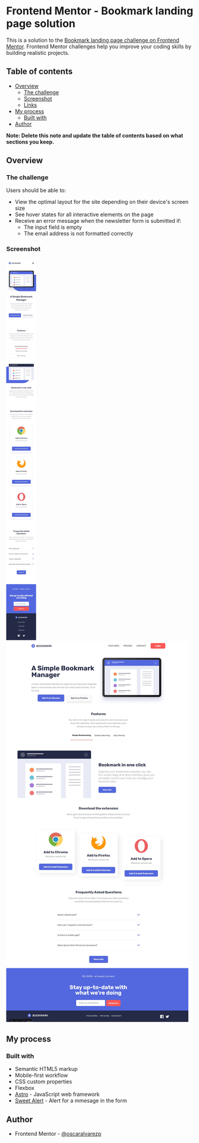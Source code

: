 # Frontend Mentor - Bookmark landing page solution

This is a solution to the [Bookmark landing page challenge on Frontend Mentor](https://www.frontendmentor.io/challenges/bookmark-landing-page-5d0b588a9edda32581d29158). Frontend Mentor challenges help you improve your coding skills by building realistic projects. 

## Table of contents

- [Overview](#overview)
  - [The challenge](#the-challenge)
  - [Screenshot](#screenshot)
  - [Links](#links)
- [My process](#my-process)
  - [Built with](#built-with)
- [Author](#author)

**Note: Delete this note and update the table of contents based on what sections you keep.**

## Overview

### The challenge

Users should be able to:

- View the optimal layout for the site depending on their device's screen size
- See hover states for all interactive elements on the page
- Receive an error message when the newsletter form is submitted if:
  - The input field is empty
  - The email address is not formatted correctly

### Screenshot

![](./public/assets/mobile-solution.jpg)
![](./public/assets/desktop-solution.jpg)

## My process

### Built with

- Semantic HTML5 markup
- Mobile-first workflow
- CSS custom properties
- Flexbox
- [Astro](https://astro.build/) - JavaScript web framework
- [Sweet Alert](https://sweetalert2.github.io/) - Alert for a mmesage in the form

## Author

- Frontend Mentor - [@oscaralvarezp](https://www.frontendmentor.io/profile/oscaralvarezp)


